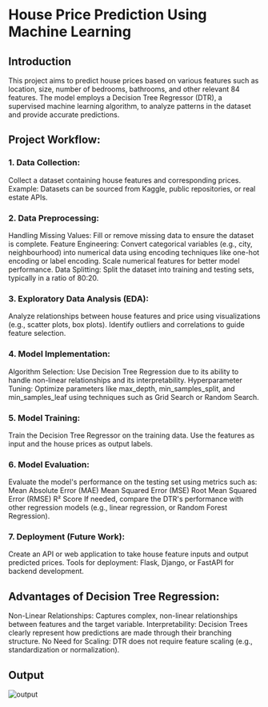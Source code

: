 # House Price Prediction Using Machine Learning
## Introduction
This project aims to predict house prices based on various features such as location, size, number of bedrooms, bathrooms, and other relevant 84 features. The model employs a Decision Tree Regressor (DTR), a supervised machine learning algorithm, to analyze patterns in the dataset and provide accurate predictions.

## Project Workflow:
### 1. Data Collection:
Collect a dataset containing house features and corresponding prices.
Example: Datasets can be sourced from Kaggle, public repositories, or real estate APIs.
### 2. Data Preprocessing:
Handling Missing Values: Fill or remove missing data to ensure the dataset is complete.
Feature Engineering:
Convert categorical variables (e.g., city, neighbourhood) into numerical data using encoding techniques like one-hot encoding or label encoding.
Scale numerical features for better model performance.
Data Splitting:
Split the dataset into training and testing sets, typically in a ratio of 80:20.
### 3. Exploratory Data Analysis (EDA):
Analyze relationships between house features and price using visualizations (e.g., scatter plots, box plots).
Identify outliers and correlations to guide feature selection.
### 4. Model Implementation:
Algorithm Selection:
Use Decision Tree Regression due to its ability to handle non-linear relationships and its interpretability.
Hyperparameter Tuning:
Optimize parameters like max_depth, min_samples_split, and min_samples_leaf using techniques such as Grid Search or Random Search.
### 5. Model Training:
Train the Decision Tree Regressor on the training data.
Use the features as input and the house prices as output labels.
### 6. Model Evaluation:
Evaluate the model's performance on the testing set using metrics such as:
Mean Absolute Error (MAE)
Mean Squared Error (MSE)
Root Mean Squared Error (RMSE)
R² Score
If needed, compare the DTR's performance with other regression models (e.g., linear regression, or Random Forest Regression).
### 7. Deployment (Future Work):
Create an API or web application to take house feature inputs and output predicted prices.
Tools for deployment: Flask, Django, or FastAPI for backend development.

## Advantages of Decision Tree Regression:
Non-Linear Relationships: Captures complex, non-linear relationships between features and the target variable.
Interpretability: Decision Trees clearly represent how predictions are made through their branching structure.
No Need for Scaling: DTR does not require feature scaling (e.g., standardization or normalization).

## Output
![output](https://github.com/user-attachments/assets/2c4d5541-5ec9-4842-b486-345c923dc3e7)

